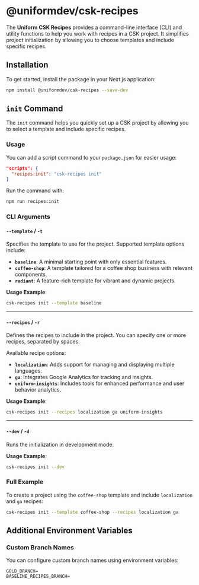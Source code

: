 # @uniformdev/csk-recipes

The **Uniform CSK Recipes** provides a command-line interface (CLI) and utility functions to help you work with recipes in a CSK project. It simplifies project initialization by allowing you to choose templates and include specific recipes.

## Installation

To get started, install the package in your Next.js application:

```bash
npm install @uniformdev/csk-recipes --save-dev
```

## `init` Command

The `init` command helps you quickly set up a CSK project by allowing you to select a template and include specific recipes.

### Usage

You can add a script command to your `package.json` for easier usage:

```json
"scripts": {
  "recipes:init": "csk-recipes init"
}
```

Run the command with:

```bash
npm run recipes:init
```

### CLI Arguments

#### `--template` / `-t`

Specifies the template to use for the project.
Supported template options include:

- **`baseline`**: A minimal starting point with only essential features.
- **`coffee-shop`**: A template tailored for a coffee shop business with relevant components.
- **`radiant`**: A feature-rich template for vibrant and dynamic projects.

**Usage Example**:

```bash
csk-recipes init --template baseline
```

---

#### `--recipes` / `-r`

Defines the recipes to include in the project. You can specify one or more recipes, separated by spaces.

Available recipe options:

- **`localization`**: Adds support for managing and displaying multiple languages.
- **`ga`**: Integrates Google Analytics for tracking and insights.
- **`uniform-insights`**: Includes tools for enhanced performance and user behavior analytics.

**Usage Example**:

```bash
csk-recipes init --recipes localization ga uniform-insights
```

---

#### `--dev` / `-d`

Runs the initialization in development mode.

**Usage Example**:

```bash
csk-recipes init --dev
```

### Full Example

To create a project using the `coffee-shop` template and include `localization` and `ga` recipes:

```bash
csk-recipes init --template coffee-shop --recipes localization ga
```

## Additional Environment Variables

### Custom Branch Names

You can configure custom branch names using environment variables:

```dotenv
GOLD_BRANCH=
BASELINE_RECIPES_BRANCH=
```
